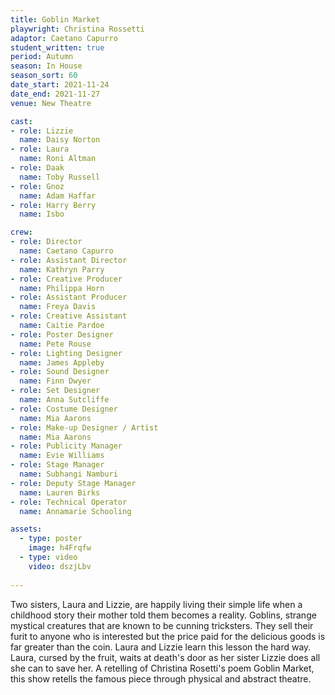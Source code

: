 ```yaml
---
title: Goblin Market
playwright: Christina Rossetti
adaptor: Caetano Capurro
student_written: true 
period: Autumn
season: In House
season_sort: 60
date_start: 2021-11-24
date_end: 2021-11-27
venue: New Theatre

cast:
- role: Lizzie
  name: Daisy Norton
- role: Laura
  name: Roni Altman
- role: Daak
  name: Toby Russell
- role: Gnoz
  name: Adam Haffar
- role: Harry Berry
  name: Isbo

crew:
- role: Director
  name: Caetano Capurro
- role: Assistant Director 
  name: Kathryn Parry
- role: Creative Producer
  name: Philippa Horn
- role: Assistant Producer
  name: Freya Davis
- role: Creative Assistant
  name: Caitie Pardoe
- role: Poster Designer
  name: Pete Rouse
- role: Lighting Designer 
  name: James Appleby
- role: Sound Designer 
  name: Finn Dwyer
- role: Set Designer 
  name: Anna Sutcliffe
- role: Costume Designer 
  name: Mia Aarons
- role: Make-up Designer / Artist
  name: Mia Aarons
- role: Publicity Manager 
  name: Evie Williams
- role: Stage Manager 
  name: Subhangi Namburi
- role: Deputy Stage Manager 
  name: Lauren Birks
- role: Technical Operator
  name: Annamarie Schooling

assets:
  - type: poster
    image: h4Frqfw
  - type: video
    video: dszjLbv
 
---
```


Two sisters, Laura and Lizzie, are happily living their simple life when a childhood story their mother told them becomes a reality. Goblins, strange mystical creatures that are known to be cunning tricksters. They sell their furit to anyone who is interested but the price paid for the delicious goods is far greater than the coin. Laura and Lizzie learn this lesson the hard way. Laura, cursed by the fruit, waits at death's door as her sister Lizzie does all she can to save her. A retelling of Christina Rosetti's poem Goblin Market, this show retells the famous piece through physical and abstract theatre.
